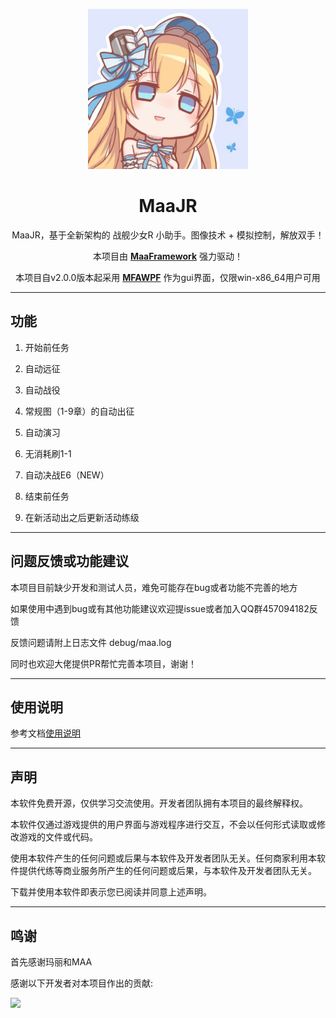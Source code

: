 
<!-- markdownlint-disable MD033 MD041 -->
<p align="center">
  <img alt="LOGO" src="logo.ico" width="256" height="256" />
</p>

<div align="center">

# MaaJR

MaaJR，基于全新架构的 战舰少女R 小助手。图像技术 + 模拟控制，解放双手！

本项目由 **[MaaFramework](https://github.com/MaaXYZ/MaaFramework)** 强力驱动！

本项目自v2.0.0版本起采用 **[MFAWPF](https://github.com/SweetSmellFox/MFAWPF)** 作为gui界面，仅限win-x86_64用户可用

</div>

---

## 功能

1. 开始前任务

2. 自动远征

3. 自动战役

4. 常规图（1-9章）的自动出征

5. 自动演习

6. 无消耗刷1-1

7. 自动决战E6（NEW）

8. 结束前任务

9. 在新活动出之后更新活动练级

---

## 问题反馈或功能建议

本项目目前缺少开发和测试人员，难免可能存在bug或者功能不完善的地方

如果使用中遇到bug或有其他功能建议欢迎提issue或者加入QQ群457094182反馈

反馈问题请附上日志文件 debug/maa.log

同时也欢迎大佬提供PR帮忙完善本项目，谢谢！

---

## 使用说明

参考文档[使用说明](https://github.com/Saratoga-Official/MaaJR/blob/main/INSTRUCTIONS.md)

---

## 声明

本软件免费开源，仅供学习交流使用。开发者团队拥有本项目的最终解释权。

本软件仅通过游戏提供的用户界面与游戏程序进行交互，不会以任何形式读取或修改游戏的文件或代码。

使用本软件产生的任何问题或后果与本软件及开发者团队无关。任何商家利用本软件提供代练等商业服务所产生的任何问题或后果，与本软件及开发者团队无关。

下载并使用本软件即表示您已阅读并同意上述声明。

---

## 鸣谢

首先感谢玛丽和MAA

感谢以下开发者对本项目作出的贡献:

<a href="https://github.com/Saratoga-Official/MaaJR/graphs/contributors">
  <img src="https://contrib.rocks/image?repo=Saratoga-Official/MaaJR&max=1000" />
</a>

